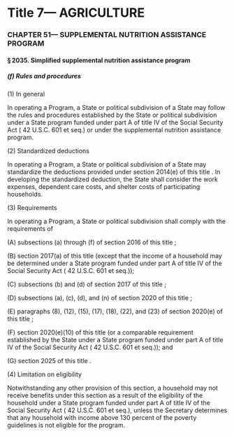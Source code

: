 
# Title 7— AGRICULTURE
### CHAPTER 51— SUPPLEMENTAL NUTRITION ASSISTANCE PROGRAM
#### § 2035. Simplified supplemental nutrition assistance program
##### (f) Rules and procedures

(1) In general

In operating a Program, a State or political subdivision of a State may follow the rules and procedures established by the State or political subdivision under a State program funded under part A of title IV of the Social Security Act ( 42 U.S.C. 601 et seq.) or under the supplemental nutrition assistance program.

(2) Standardized deductions

In operating a Program, a State or political subdivision of a State may standardize the deductions provided under section 2014(e) of this title . In developing the standardized deduction, the State shall consider the work expenses, dependent care costs, and shelter costs of participating households.

(3) Requirements

In operating a Program, a State or political subdivision shall comply with the requirements of

(A) subsections (a) through (f) of section 2016 of this title ;

(B) section 2017(a) of this title (except that the income of a household may be determined under a State program funded under part A of title IV of the Social Security Act ( 42 U.S.C. 601 et seq.));

(C) subsections (b) and (d) of section 2017 of this title ;

(D) subsections (a), (c), (d), and (n) of section 2020 of this title ;

(E) paragraphs (8), (12), (15), (17), (18), (22), and (23) of section 2020(e) of this title ;

(F) section 2020(e)(10) of this title (or a comparable requirement established by the State under a State program funded under part A of title IV of the Social Security Act ( 42 U.S.C. 601 et seq.)); and

(G) section 2025 of this title .

(4) Limitation on eligibility

Notwithstanding any other provision of this section, a household may not receive benefits under this section as a result of the eligibility of the household under a State program funded under part A of title IV of the Social Security Act ( 42 U.S.C. 601 et seq.), unless the Secretary determines that any household with income above 130 percent of the poverty guidelines is not eligible for the program.
